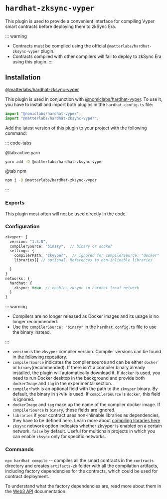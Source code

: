 # `hardhat-zksync-vyper`

This plugin is used to provide a convenient interface for compiling Vyper smart contracts before deploying them to zkSync Era.

::: warning

- Contracts must be compiled using the official `@matterlabs/hardhat-zksync-vyper` plugin. 
- Contracts compiled with other compilers will fail to deploy to zkSync Era using this plugin.
:::

## Installation

[@matterlabs/hardhat-zksync-vyper](https://www.npmjs.com/package/@matterlabs/hardhat-zksync-vyper)

This plugin is used in conjunction with [@nomiclabs/hardhat-vyper](https://www.npmjs.com/package/@nomiclabs/hardhat-vyper).
To use it, you have to install and import both plugins in the `hardhat.config.ts` file:

```javascript
import "@nomiclabs/hardhat-vyper";
import "@matterlabs/hardhat-zksync-vyper";
```

Add the latest version of this plugin to your project with the following command:

::: code-tabs

@tab:active yarn

```bash
yarn add -D @matterlabs/hardhat-zksync-vyper
```

@tab npm

```bash
npm i -D @matterlabs/hardhat-zksync-vyper
```
:::

### Exports

This plugin most often will not be used directly in the code.

### Configuration

```typescript
zkvyper: {
  version: "1.3.8",
  compilerSource: "binary",  // binary or docker
  settings: {
    compilerPath: "zkvyper",  // ignored for compilerSource: "docker"
    libraries{} // optional. References to non-inlinable libraries

  }
}
networks: {
  hardhat: {
    zksync: true  // enables zksync in hardhat local network
  }
}
```

::: warning

- Compilers are no longer released as Docker images and its usage is no longer recommended. 
- Use the `compilerSource: "binary"` in the `hardhat.config.ts` file to use the binary instead.

:::

- `version` is the `zkvyper` compiler version. Compiler versions can be found in [the following repository](https://github.com/matter-labs/zkvyper-bin).
- `compilerSource` indicates the compiler source and can be either `docker` or `binary`(recommended). If there isn't a compiler binary already installed, the plugin will automatically download it. If `docker` is used, you need to run Docker desktop in the background and provide both `dockerImage` and `tag` in the experimental section.
- `compilerPath` is an optional field with the path to the `zkvyper` binary. By default, the binary in `$PATH` is used. If `compilerSource` is `docker`, this field is ignored.
- `dockerImage` and `tag` make up the name of the compiler docker image. If `compilerSource` is `binary`, these fields are ignored.
- `libraries` if your contract uses non-inlinable libraries as dependencies, they have to be defined here. Learn more about [compiling libraries here](./compiling-libraries.md)
- `zksync` network option indicates whether zkvyper is enabled on a certain network. `false` by default. Useful for multichain projects in which you can enable `zksync` only for specific networks.



### Commands

`npx hardhat compile` -- compiles all the smart contracts in the `contracts` directory and creates `artifacts-zk` folder with all the compilation artifacts, including factory dependencies for the contracts, which could be used for contract deployment.

To understand what the factory dependencies are, read more about them in the [Web3 API](../api.md) documentation.
